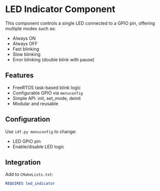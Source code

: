 
# LED Indicator Component

This component controls a single LED connected to a GPIO pin, offering multiple modes such as:

- Always ON
- Always OFF
- Fast blinking
- Slow blinking
- Error blinking (double blink with pause)

## Features

- FreeRTOS task-based blink logic
- Configurable GPIO via `menuconfig`
- Simple API: init, set_mode, deinit
- Modular and reusable

## Configuration

Use `idf.py menuconfig` to change:

- LED GPIO pin
- Enable/disable LED logic

## Integration

Add to `CMakeLists.txt`:

```cmake
REQUIRES led_indicator
